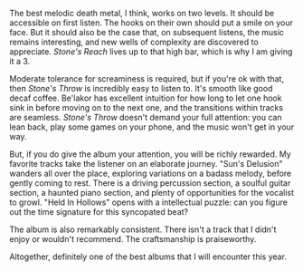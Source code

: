 The best melodic death metal, I think, works on two levels. It should be accessible
on first listen. The hooks on their own should put a smile on your face. But it should
also be the case that, on subsequent listens, the music remains interesting, and new
wells of complexity are discovered to appreciate. *Stone's Reach* lives up to that
high bar, which is why I am giving it a 3.

Moderate tolerance for screaminess is required, but if you're ok with that,
then *Stone's Throw* is incredibly easy to listen to. It's smooth like good decaf
coffee. Be'lakor has excellent intuition for how long to let one hook sink in before
moving on to the next one, and the transitions within tracks are seamless. *Stone's Throw*
doesn't demand your full attention: you can lean back, play some games on your phone,
and the music won't get in your way.

But, if you do give the album your attention, you will be richly rewarded. My favorite
tracks take the listener on an elaborate journey. "Sun's Delusion" wanders all over the
place, exploring variations on a badass melody, before gently coming to rest. There
is a driving percussion section, a soulful guitar section, a haunted piano section,
and plenty of opportunities for the vocalist to growl. "Held In Hollows" opens
with a intellectual puzzle: can you figure out the time signature for this
syncopated beat?

The album is also remarkably consistent. There isn't a track that I didn't enjoy or
wouldn't recommend. The craftsmanship is praiseworthy.

Altogether, definitely one of the best albums that I will encounter this year.
